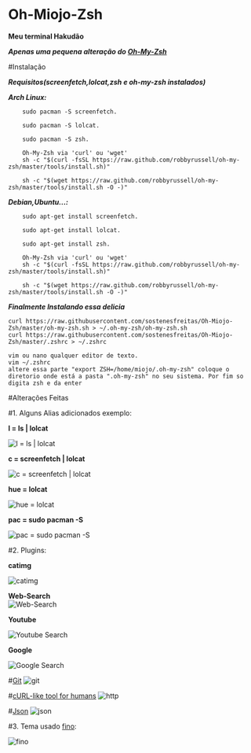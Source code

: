 # Oh-Miojo-Zsh

**Meu terminal Hakudão**

***Apenas uma pequena alteração do [Oh-My-Zsh](https://github.com/robbyrussell/oh-my-zsh)***

#Instalação

***Requisitos(screenfetch,lolcat,zsh e oh-my-zsh instalados)***

***Arch Linux:***
	        
		sudo pacman -S screenfetch.
		
		sudo pacman -S lolcat.
		
		sudo pacman -S zsh.
		
		Oh-My-Zsh via 'curl' ou 'wget' 
		sh -c "$(curl -fsSL https://raw.github.com/robbyrussell/oh-my-zsh/master/tools/install.sh)"
					            
		sh -c "$(wget https://raw.github.com/robbyrussell/oh-my-zsh/master/tools/install.sh -O -)"			
		
***Debian,Ubuntu...:***
		
		sudo apt-get install screenfetch.
		
		sudo apt-get install lolcat.
		
		sudo apt-get install zsh.
		
		Oh-My-Zsh via 'curl' ou 'wget' 
		sh -c "$(curl -fsSL https://raw.github.com/robbyrussell/oh-my-zsh/master/tools/install.sh)"
					            
		sh -c "$(wget https://raw.github.com/robbyrussell/oh-my-zsh/master/tools/install.sh -O -)"
		
***Finalmente Instalando essa delicia***

	curl https://raw.githubusercontent.com/sostenesfreitas/Oh-Miojo-Zsh/master/oh-my-zsh.sh > ~/.oh-my-zsh/oh-my-zsh.sh
	curl https://raw.githubusercontent.com/sostenesfreitas/Oh-Miojo-Zsh/master/.zshrc > ~/.zshrc
	
	vim ou nano qualquer editor de texto.
	vim ~/.zshrc 
	altere essa parte "export ZSH=/home/miojo/.oh-my-zsh" coloque o diretorio onde está a pasta ".oh-my-zsh" no seu sistema. Por fim so digita zsh e da enter

#Alterações Feitas

#1. Alguns Alias adicionados exemplo:

**l = ls | lolcat**

![l = ls | lolcat](http://i.imgur.com/Kqbfx98.png)


**c = screenfetch | lolcat**

![c = screenfetch | lolcat](http://i.imgur.com/qVc8wWo.png)

**hue = lolcat**

![hue = lolcat](http://i.imgur.com/7SPlV88.png)

**pac = sudo pacman -S**

![pac = sudo pacman -S](http://i.imgur.com/xlYzUkC.png)

#2. Plugins:

**catimg**

![catimg](http://i.imgur.com/gwyjosA.png)

**Web-Search**	
![Web-Search](http://i.imgur.com/6CcFSe7.png)


**Youtube**

![Youtube Search](http://i.imgur.com/vbKYcSI.png)


**Google**

![Google Search](http://i.imgur.com/jtyosKQ.png)

#[Git](https://github.com/robbyrussell/oh-my-zsh/wiki/Plugin:git)
![git](http://i.imgur.com/cOYYaNk.png)
	
#[cURL-like tool for humans](https://github.com/jkbrzt/httpie)
![http](http://i.imgur.com/i2umgZm.png)

#[Json](https://github.com/robbyrussell/oh-my-zsh/tree/master/plugins/jsontools)
![json](http://i.imgur.com/nUpnJta.png)

#3. Tema usado [fino](http://zshthem.es/all/):

![fino](http://zshthem.es/screenshots/fino.png)

























